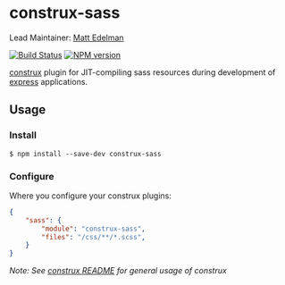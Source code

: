 # construx-sass

Lead Maintainer: [Matt Edelman](https://github.com/grawk)

[![Build Status](https://travis-ci.org/krakenjs/construx-sass.svg?branch=master)](https://travis-ci.org/krakenjs/construx-sass)
[![NPM version](https://badge.fury.io/js/construx-sass.png)](http://badge.fury.io/js/construx-sass)

[construx](https://github.com/krakenjs/construx) plugin for JIT-compiling sass resources during development of [express](http://expressjs.com/) applications.

## Usage

### Install

```shell
$ npm install --save-dev construx-sass
```

### Configure

Where you configure your construx plugins:

```json
{
    "sass": {
        "module": "construx-sass",
        "files": "/css/**/*.scss",
    }
}
```

_Note: See [construx README](https://github.com/krakenjs/construx/blob/master/README.md) for general usage of construx_

